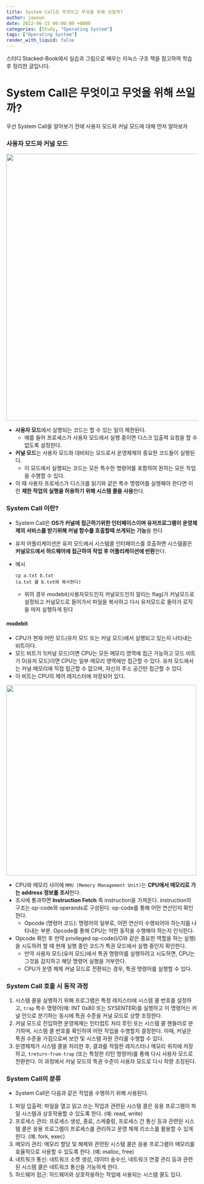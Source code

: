 ```yaml
---
title: System Call은 무엇이고 무엇을 위해 쓰일까?
author: jaeeun
date: 2022-06-15 00:00:00 +0800
categories: [Study, "Operating System"]
tags: ["Operating System"]
render_with_liquid: false
---
```


스터디 Stacked-Book에서 실습과 그림으로 배우는 리눅스 구조 책을 참고하여 학습 후 정리한 글입니다.

# System Call은 무엇이고 무엇을 위해 쓰일까?

우선 System Call을 알아보기 전에 사용자 모드와 커널 모드에 대해 먼저 알아보자

### 사용자 모드와 커널 모드

<img src ="https://user-images.githubusercontent.com/78838791/174520490-cf353949-e0f8-4a33-939f-1786b3955aab.png" width ="700px"/>

- **사용자 모드**에서 실행되는 코드는 할 수 있는 일이 제한된다.
  - 예를 들어 프로세스가 사용자 모드에서 실행 중이면 디스크 입출력 요청을 할 수 없도록 설정한다.
- **커널 모드**는 사용자 모드와 대비되는 모드로서 운영체제의 중요한 코드들이 실행된다.
  - 이 모드에서 실행되는 코드는 모든 특수한 명령어를 포함하여 원하는 모든 작업을 수행할 수 있다.
- 이 때 사용자 프로세스가 디스크를 읽기와 같은 특수 명령어를 실행해야 한다면 이런 **제한 작업의 실행을 허용하기 위해 시스템 콜을 사용**한다.

### System Call 이란?

- System Call은 **OS가 커널에 접근하기위한 인터페이스이며 유저프로그램이 운영체제의 서비스를 받기위해 커널 함수를 호출할때 쓰게되는 기능**을 한다
- 유저 어플리케이션은 유저 모드에서 시스템콜 인터페이스를 호출하면 시스템콜은 **커널모드에서 하드웨어에 접근하여 작업 후 어플리케이션에 반환**한다.

- 예시
  ```
  cp a.txt b.txt
  (a.txt 를 b.txt에 복사한다)
  ```
  - 위의 경우 modebit(사용자모드인지 커널모드인지 알리는 flag)가 커널모드로 설정되고 커널모드로 들어가서 파일을 복사하고 다시 유저모드로 돌아가 로직을 마저 실행하게 된다

#### modebit
-  CPU가 현재 어떤 모드(유저 모드 또는 커널 모드)에서 실행되고 있는지 나타내는 비트이다.
- 모드 비트가 1(커널 모드)이면 CPU는 모든 메모리 영역에 접근 가능하고 모드 비트가 0(유저 모드)이면 CPU는 일부 메모리 영역에만 접근할 수 있다. 유저 모드에서는 커널 메모리에 직접 접근할 수 없으며, 자신의 주소 공간만 접근할 수 있다.
- 이 비트는 CPU의 제어 레지스터에 저장되어 있다.

<img src ="https://user-images.githubusercontent.com/78838791/176114508-efd6c3d6-ce15-4f7b-a6be-9a44fd351a82.png" width ="500px"/>

- CPU와 메모리 사이에 `MMU (Memory Management Unit)`는 **CPU에서 메모리로 가는 address 정보를 조사**한다.
- 조사에 통과하면 **Instruction Fetch** 즉 instruction을 가져온다. instruction의 구조는 op-code와 operands로 구성된다. op-code를 통해 어떤 연산인지 확인한다.
  - Opcode (명령어 코드): 명령어의 일부로, 어떤 연산이 수행되어야 하는지를 나타내는 부분. Opcode를 통해 CPU는 어떤 동작을 수행해야 하는지 인식한다.
- Opcode 확인 후 만약 privileged op-code(I/O와 같은 중요한 역할을 하는 실행)을 시도하려 할 때 현재 실행 중인 코드가 특권 모드에서 실행 중인지 확인한다.
  - 만약 사용자 모드(유저 모드)에서 특권 명령어를 실행하려고 시도하면, CPU는 그것을 감지하고 해당 명령어 실행을 거부한다.
  - CPU가 운영 체제 커널 모드로 전환되는 경우, 특권 명령어를 실행할 수 있다.

<!-- #### System call table

- 메모리의 특정 주소 범위에는 어떤 동작들이 할당되어 있다 (인터럽트 서비스 루틴). 이것을 가리키는 메모리 주소를 모아놓은 것을 시스템 콜 테이블(System call table)이라고 부르며, 인터럽트 벡터(Interrupt vector)라고도 부른다. -->


### System Call 호출 시 동작 과정

1. 시스템 콜을 실행하기 위해 프로그램은 특정 레지스터에 시스템 콜 번호를 설정하고, `trap` 특수 명령어(예: INT 0x80 또는 SYSENTER)를 실행하고 이 명령어는 커널 안으로 분기하는 동시에 특권 수준을 커널 모드로 상향 조정한다.
2. 커널 모드로 진입하면 운영체제는 인터럽트 처리 루틴 또는 시스템 콜 핸들러로 분기하며, 시스템 콜 번호를 확인하여 어떤 작업을 수행할지 결정한다. 이때, 커널은 특권 수준을 가짐으로써 보안 및 시스템 자원 관리를 수행할 수 있다.
3. 운영체제가 시스템 콜을 처리한 후, 결과를 적절한 레지스터나 메모리 위치에 저장하고, `treturn-from-trap` (또는 특정한 리턴 명령어)를 통해 다시 사용자 모드로 전환한다.  이 과정에서 커널 모드의 특권 수준이 사용자 모드로 다시 하향 조정된다.

### System Call의 분류

- System Call은 다음과 같은 작업을 수행하기 위해 사용된다.

1. 파일 입출력: 파일을 열고 읽고 쓰는 작업과 관련된 시스템 콜은 응용 프로그램이 파일 시스템과 상호작용할 수 있도록 한다. (예: read, write)
2. 프로세스 관리: 프로세스 생성, 종료, 스케줄링, 프로세스 간 통신 등과 관련된 시스템 콜은 응용 프로그램이 프로세스를 관리하고 운영 체제 리소스를 활용할 수 있게 한다. (예: fork, exec)
3. 메모리 관리: 메모리 할당 및 해제와 관련된 시스템 콜은 응용 프로그램이 메모리를 효율적으로 사용할 수 있도록 한다. (예: malloc, free)
4. 네트워크 통신: 네트워크 소켓 생성, 데이터 송수신, 네트워크 연결 관리 등과 관련된 시스템 콜은 네트워크 통신을 가능하게 한다.
5. 하드웨어 접근: 하드웨어와 상호작용하는 작업에 사용되는 시스템 콜도 있다.
